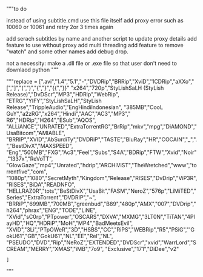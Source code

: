 """to do 

instead of using subtitle.cmd use this file itself
add proxy error such as 10060 or 10061 and retry 2or 3 times again

add serach subtitles by name
and another script to update proxy details
add feature to use without proxy 
add multi threading
add feature to remove "watch" and some other names
add debug drop.




not a necessity:
make a .dll file or .exe file so that user don't need to downlaod python
"""

"""replace = [".avi","1.4","5.1","-","DVDRip","BRRip","XviD","1CDRip","aXXo","[","]","(",")","{","}","{{","}}"
    "x264","720p","StyLishSaLH (StyLish Release)","DvDScr","MP3","HDRip","WebRip",
    "ETRG","YIFY","StyLishSaLH","StyLish Release","TrippleAudio","EngHindiIndonesian",
    "385MB","CooL GuY","a2zRG","x264","Hindi","AAC","AC3","MP3"," R6","HDRip","H264","ESub","AQOS",
    "ALLiANCE","UNRATED","ExtraTorrentRG","BrRip","mkv","mpg","DiAMOND","UsaBitcom","AMIABLE",
    "BRRIP","XVID","AbSurdiTy","DVDRiP","TASTE","BluRay","HR","COCAIN","_",".","BestDivX","MAXSPEED",
    "Eng","500MB","FXG","Ac3","Feel","Subs","S4A","BDRip","FTW","Xvid","Noir","1337x","ReVoTT",
    "GlowGaze","mp4","Unrated","hdrip","ARCHiViST","TheWretched","www","torrentfive","com",
    "1080p","1080","SecretMyth","Kingdom","Release","RISES","DvDrip","ViP3R","RISES","BiDA","READNFO",
    "HELLRAZ0R","tots","BeStDivX","UsaBit","FASM","NeroZ","576p","LiMiTED","Series","ExtraTorrent","DVDRIP","~",
    "BRRiP","699MB","700MB","greenbud","B89","480p","AMX","007","DVDrip","h264","phrax","ENG","TODE","LiNE",
    "XVid","sC0rp","PTpower","OSCARS","DXVA","MXMG","3LT0N","TiTAN","4PlayHD","HQ","HDRiP","MoH","MP4","BadMeetsEvil",
    "XViD","3Li","PTpOWeR","3D","HSBS","CC","RiPS","WEBRip","R5","PSiG","'GokU61","GB","GokU61","NL","EE","Rel","NL",
    "PSEUDO","DVD","Rip","NeRoZ","EXTENDED","DVDScr","xvid","WarrLord","SCREAM","MERRY","XMAS","iMB","7o9",
    "Exclusive","171","DiDee","v2"

    ]


"""